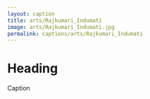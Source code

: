 ```yaml
---
layout: caption
title: arts/Rajkumari_Indumati
image: arts/Rajkumari_Indumati.jpg
permalink: captions/arts/Rajkumari_Indumati
---
```

# Heading
Caption
